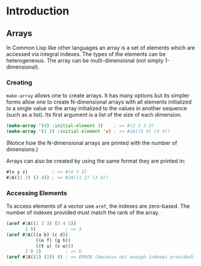 # Introduction

## Arrays

In Common Lisp like other languages an array is a set of elements which are accessed via integral indexes.
The types of the elements can be heterogeneous.
The array can be multi-dimensional (not simply 1-dimensional).

### Creating

`make-array` allows one to create arrays.
It has many options but its simpler forms allow one to create N-dimensional arrays with all elements initialized to a single value or the array initialized to the values in another sequence (such as a list). 
Its first argument is a list of the size of each dimension.

```lisp
(make-array '(4) :initial-element 3)    ; => #(3 3 3 3)
(make-array '(2 2) :initial-element 'x) ; => #2A((X X) (X X))
```

(Notice how the N-dimensional arrays are printed with the number of dimensions.)

Arrays can also be created by using the same format they are printed in: 

```lisp
#(x y z)         ; => #(X Y Z)
#2A((1 2) (3 4)) ; => #2A((1 2) (3 4))
```

### Accessing Elements

To access elements of a vector use `aref`, the indexes are zero-based. 
The number of indexes provided must match the rank of the array.

```lisp
(aref #2A((1 2 3) (3 4 5)) 
       1 0)           ; => 3
(aref #3A(((a b) (c d)) 
           ((e f) (g h)) 
           ((t u) (v w))) 
       2 0 1)         ; => U
(aref #2A((1) (2)) 0) ; => ERROR (because not enough indexes provided)
```
